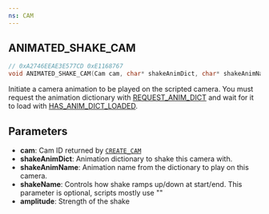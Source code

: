```yaml
---
ns: CAM
---
```

## ANIMATED_SHAKE_CAM

```c
// 0xA2746EEAE3E577CD 0xE1168767
void ANIMATED_SHAKE_CAM(Cam cam, char* shakeAnimDict, char* shakeAnimName, char* shakeName, float amplitude);
```

Initiate a camera animation to be played on the scripted camera.
You must request the animation dictionary with [REQUEST_ANIM_DICT](#_0xD3BD40951412FEF6) and wait for it to load with [HAS_ANIM_DICT_LOADED](#_0xD031A9162D01088C).

## Parameters
* **cam**: Cam ID returned by [`CREATE_CAM`](#_0xC3981DCE61D9E13F)
* **shakeAnimDict**: Animation dictionary to shake this camera with.
* **shakeAnimName**: Animation name from the dictionary to play on this camera.
* **shakeName**: Controls how shake ramps up/down at start/end. This parameter is optional, scripts mostly use ""
* **amplitude**: Strength of the shake

